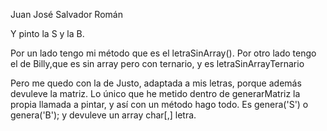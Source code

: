 Juan José Salvador Román

Y pinto la S y la B.

Por un lado tengo mi método que es el letraSinArray().
Por otro lado tengo el de Billy,que es sin array pero con ternario, y es letraSinArrayTernario


Pero me quedo con la de Justo, adaptada a mis letras, porque además devuleve la matriz. Lo único que he metido dentro de generarMatriz la propia llamada a pintar, y así con un método hago todo. Es  genera('S') o genera('B');  y devuleve un array char[,] letra.